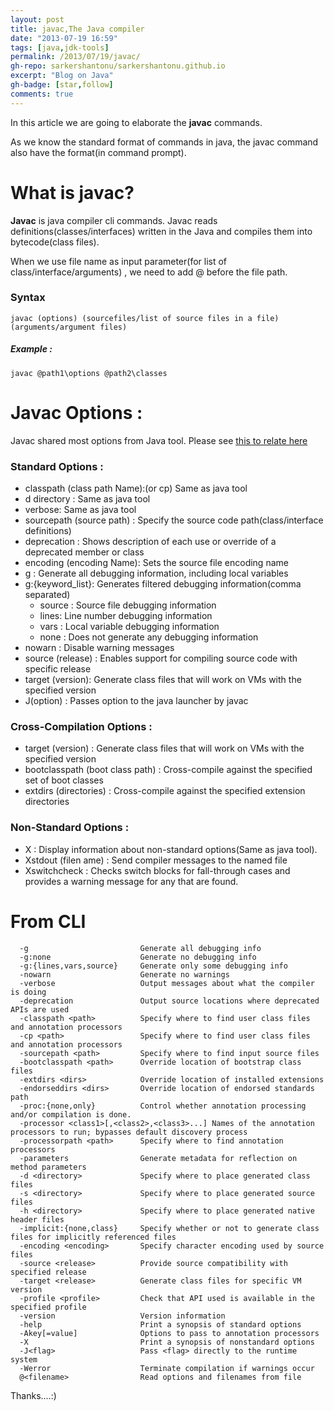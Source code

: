 ```yaml
---
layout: post
title: javac,The Java compiler
date: "2013-07-19 16:59"
tags: [java,jdk-tools]
permalink: /2013/07/19/javac/
gh-repo: sarkershantonu/sarkershantonu.github.io
excerpt: "Blog on Java"
gh-badge: [star,follow]
comments: true
---
```

In this article we are going to elaborate the **javac** commands.

As we know the standard format of commands in java, the javac command also have the format(in command prompt). 

# What is javac?
**Javac** is java compiler cli commands. Javac reads definitions(classes/interfaces) written in the Java and compiles them into bytecode(class files).

When we use file name as input parameter(for list of class/interface/arguments) , we need to add @ before the file path. 

### Syntax 

    javac (options) (sourcefiles/list of source files in a file) (arguments/argument files)

##### Example :

    javac @path1\options @path2\classes 

# Javac Options :
Javac shared most options from Java tool. Please see [this to relate here](https://sarkershantonu.github.io/2013/07/13/java-javaw-cli-options/) 

### Standard Options :  
- classpath (class path Name):(or cp) Same as java tool
- d directory : Same as java tool
- verbose: Same as java tool
- sourcepath (source path) : Specify the source code path(class/interface definitions) 
- deprecation : Shows description of each use or override of a deprecated member or class
- encoding (encoding Name): Sets the source file encoding name
- g : Generate all debugging information, including local variables 
- g:{keyword_list}: Generates filtered debugging information(comma separated)
    - source : Source file debugging information 
    - lines: Line number debugging information 
    - vars : Local variable debugging information 
    - none : Does not generate any debugging information
- nowarn : Disable warning messages 
- source (release) : Enables support for compiling source code with specific release
- target (version): Generate class files that will work on VMs with the specified version
- J(option) : Passes option to the java launcher by javac

### Cross-Compilation Options : 
- target (version) : Generate class files that will work on VMs with the specified version
- bootclasspath (boot class path) : Cross-compile against the specified set of boot classes
- extdirs (directories) : Cross-compile against the specified extension directories

### Non-Standard Options : 
- X : Display information about non-standard options(Same as java tool). 
- Xstdout (filen ame) : Send compiler messages to the named file 
- Xswitchcheck : Checks switch blocks for fall-through cases and provides a warning message for any that are found.

# From CLI 

      -g                         Generate all debugging info
      -g:none                    Generate no debugging info
      -g:{lines,vars,source}     Generate only some debugging info
      -nowarn                    Generate no warnings
      -verbose                   Output messages about what the compiler is doing
      -deprecation               Output source locations where deprecated APIs are used
      -classpath <path>          Specify where to find user class files and annotation processors
      -cp <path>                 Specify where to find user class files and annotation processors
      -sourcepath <path>         Specify where to find input source files
      -bootclasspath <path>      Override location of bootstrap class files
      -extdirs <dirs>            Override location of installed extensions
      -endorseddirs <dirs>       Override location of endorsed standards path
      -proc:{none,only}          Control whether annotation processing and/or compilation is done.
      -processor <class1>[,<class2>,<class3>...] Names of the annotation processors to run; bypasses default discovery process
      -processorpath <path>      Specify where to find annotation processors
      -parameters                Generate metadata for reflection on method parameters
      -d <directory>             Specify where to place generated class files
      -s <directory>             Specify where to place generated source files
      -h <directory>             Specify where to place generated native header files
      -implicit:{none,class}     Specify whether or not to generate class files for implicitly referenced files
      -encoding <encoding>       Specify character encoding used by source files
      -source <release>          Provide source compatibility with specified release
      -target <release>          Generate class files for specific VM version
      -profile <profile>         Check that API used is available in the specified profile
      -version                   Version information
      -help                      Print a synopsis of standard options
      -Akey[=value]              Options to pass to annotation processors
      -X                         Print a synopsis of nonstandard options
      -J<flag>                   Pass <flag> directly to the runtime system
      -Werror                    Terminate compilation if warnings occur
      @<filename>                Read options and filenames from file

Thanks....:)